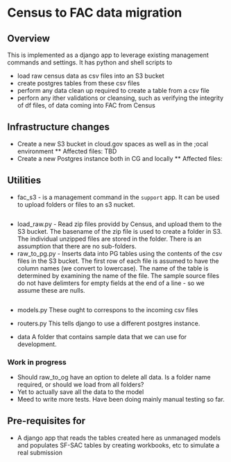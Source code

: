 # Census to FAC data migration

## Overview

This is implemented as a django app to leverage existing management commands and settings. It has python and shell scripts to

* load raw census data as csv files into an S3 bucket
* create postgres tables from these csv files
* perform any data clean up required to create a table from a csv file
* perforn any ither validations or cleansing, such as verifying the integrity of df files, of data coming into FAC from Census

## Infrastructure changes

* Create a new S3 bucket in cloud.gov spaces as well as in the ;ocal environment
** Affected files: TBD
* Create a new Postgres instance both in CG and locally
** Affected files:

## Utilities

* fac_s3 - is a management command in the `support` app. It can be used to upload folders or files to an s3 nucket.

```manage.py fac_s3 fac-c2g-s3 --upload --src c2g/data
```

* load_raw.py - Read zip files providd by Census, and upload them to the S3 bucket. The basename of the zip file is used to create a folder in S3. The individual unzipped files are stored in the folder. There is an assumption that there are no sub-folders.
* raw_to_pg.py - Inserts data into PG tables using the contents of the csv files in the S3 bucket. The first row of each file is assumed to have the column names (we convert to lowercase). The name of the table is determined by examining the name of the file. The sample source files do not have delimters for empty fields at the end of a line - so we assume these are nulls.

```manage.py raw_to_pg --folder data
```

* models.py These ought to correspons to the incoming csv files
* routers.py This tells django to use a different postgres instance.

* data A folder that contains sample data that we can use for development.

### Work in progress

* Should raw_to_og have an option to delete all data. Is a folder name required, or should we load from all folders?
* Yet to actually save all the data to the model
* Meed to write more tests. Have  been doing mainly manual testing so far.

## Pre-requisites for

* A django app that reads the tables created here as unmanaged models and populates SF-SAC tables by creating workbooks, etc to simulate a real submission
